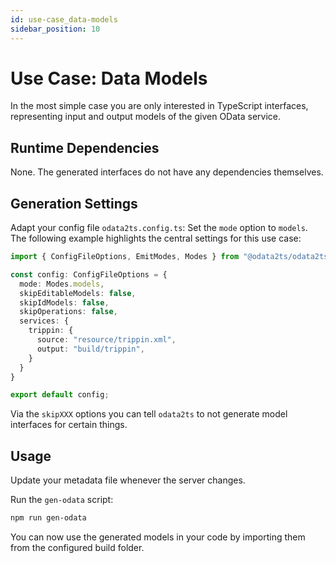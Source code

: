 ```yaml
---
id: use-case_data-models
sidebar_position: 10
---
```


# Use Case: Data Models

In the most simple case you are only interested in TypeScript interfaces, representing input and output
models of the given OData service.

## Runtime Dependencies

None. The generated interfaces do not have any dependencies themselves.

## Generation Settings

Adapt your config file `odata2ts.config.ts`: Set the `mode` option to `models`.
The following example highlights the central settings for this use case:

```ts
import { ConfigFileOptions, EmitModes, Modes } from "@odata2ts/odata2ts";

const config: ConfigFileOptions = {
  mode: Modes.models,
  skipEditableModels: false,
  skipIdModels: false,
  skipOperations: false,
  services: {
    trippin: {
      source: "resource/trippin.xml",
      output: "build/trippin",
    }
  }
}

export default config;
```

Via the `skipXXX` options you can tell `odata2ts` to not generate model interfaces for certain things.

## Usage

Update your metadata file whenever the server changes.

Run the `gen-odata` script:

```bash npm2yarn
npm run gen-odata
```

You can now use the generated models in your code by importing them from the configured build folder.
